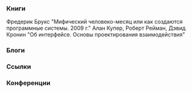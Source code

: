 ### Книги
Фредерик Брукс "Мифический человеко-месяц или как создаются программные системы. 2009 г."
Алан Купер, Роберт Рейман, Дэвид Кронин "Об интерфейсе. Основы проектирования взаимодействия"
### Блоги
### Ссылки
### Конференции